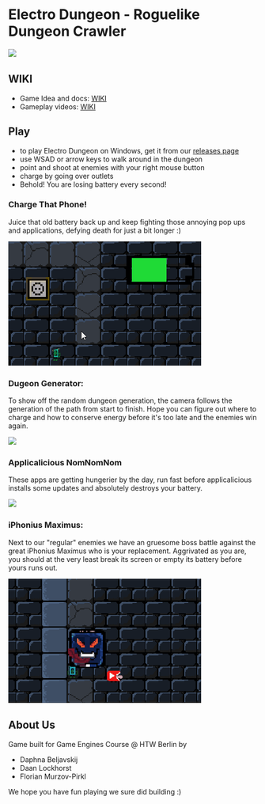 # Electro Dungeon - Roguelike Dungeon Crawler

![](https://github.com/daaning/GT2roguelike/blob/main/Assets/GIFs/electrodugeons.jpg )

## WIKI

* Game Idea and docs: [WIKI](https://github.com/daaning/GT2roguelike/wiki/Spielidee:-Electro-Dungeon)
* Gameplay videos: [WIKI](https://github.com/daaning/GT2roguelike/wiki/gameplay)

## Play 
- to play Electro Dungeon on Windows, get it from our [releases page](https://github.com/daaning/GT2roguelike/releases)
- use WSAD or arrow keys to walk around in the dungeon 
- point and shoot at enemies with your right mouse button
- charge by going over outlets
- Behold! You are losing battery every second!

### Charge That Phone!
Juice that old battery back up and keep fighting those annoying pop ups and applications, defying death for just a bit longer :)

![](Assets/GIFs/charge.gif )

### Dugeon Generator:
To show off the random dungeon generation, the camera follows the generation of the path from start to finish. Hope you can figure out where to charge and how to conserve energy before it's too late and the enemies win again.

<img src="https://github.com/daaning/GT2roguelike/blob/main/Assets/GIFs/startbildschrim.gif" width="390" />


### Applicalicious NomNomNom
These apps are getting hungerier by the day, run fast before applicalicious installs some updates and absolutely destroys your battery.

<img src="https://github.com/daaning/GT2roguelike/blob/main/Assets/GIFs/akkufresser.gif" width="390" />

### iPhonius Maximus:
Next to our "regular" enemies we have an gruesome boss battle against the great iPhonius Maximus who is your replacement. Aggrivated as you are, you should at the very least break its screen or empty its battery before yours runs out.

![alt text](Assets/GIFs/bossbattle.gif)

## About Us

Game built for Game Engines Course @ HTW Berlin by
* Daphna Beljavskij 
* Daan Lockhorst
* Florian Murzov-Pirkl


We hope you have fun playing we sure did building :)


